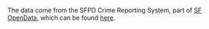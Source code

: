 The data come from the SFPD Crime Reporting System, part of [SF OpenData](https://data.sfgov.org/), which can be found [here](https://data.sfgov.org/Public-Safety/SFPD-Incidents-from-1-January-2003/tmnf-yvry).  